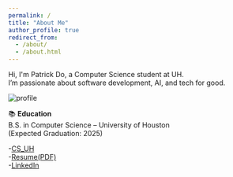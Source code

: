 ```yaml
---
permalink: /
title: "About Me"
author_profile: true
redirect_from: 
  - /about/
  - /about.html
---
```


Hi, I'm Patrick Do, a Computer Science student at UH.  
I’m passionate about software development, AI, and tech for good.

![profile](../images/profile.jpg)

📚 **Education**  
B.S. in Computer Science – University of Houston  
(Expected Graduation: 2025)

-[CS_UH](https://www.uh.edu/nsm/computer-science/)   
-[Resume(PDF)](/files/resume.pdf)  
-[LinkedIn](https://www.linkedin.com/in/patrick-phi-do/)
